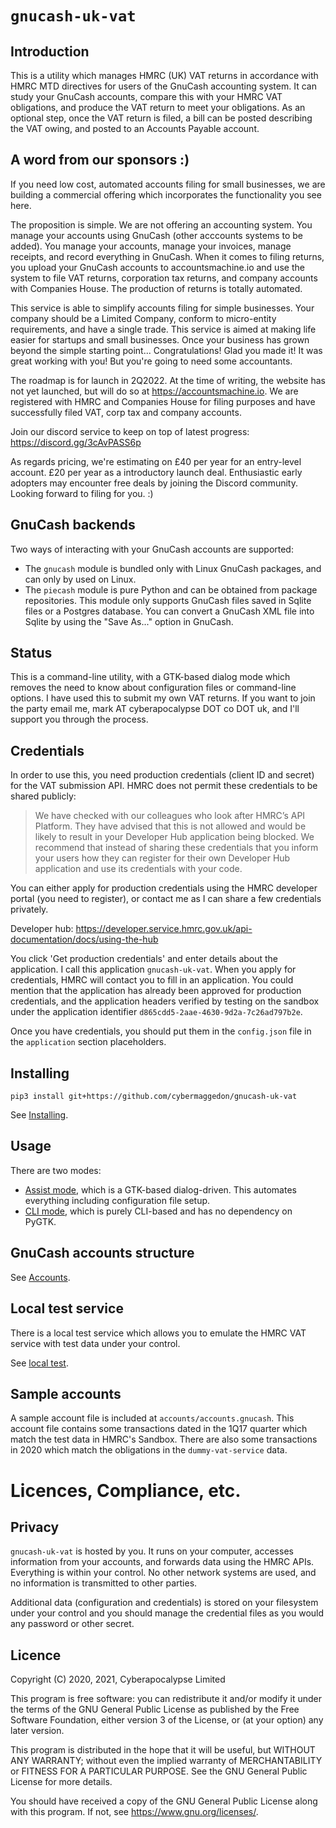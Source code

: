 
# `gnucash-uk-vat`

## Introduction

This is a utility which manages HMRC (UK) VAT returns in accordance with
HMRC MTD directives for users of the GnuCash accounting system.  It can
study your GnuCash accounts, compare this with your HMRC VAT obligations,
and produce the VAT return to meet your obligations.  As an optional step,
once the VAT return is filed, a bill can be posted describing the VAT
owing, and posted to an Accounts Payable account.

## A word from our sponsors :)

If you need low cost, automated accounts filing for small businesses, we
are building a commercial offering which incorporates the functionality you
see here.

The proposition is simple.  We are not offering an accounting system.
You manage your accounts using GnuCash (other acccounts systems to be
added).  You manage your accounts, manage your invoices, manage receipts,
and record everything in GnuCash.  When it comes to filing returns,
you upload your GnuCash accounts to accountsmachine.io and use the system
to file VAT returns, corporation tax returns, and
company accounts with Companies House.  The production of returns is totally
automated.

This service is able to simplify accounts filing for simple businesses.
Your company should be a Limited Company, conform to micro-entity
requirements, and have a single trade.  This service is aimed at making
life easier for startups and small businesses.  Once your business has grown
beyond the simple starting point... Congratulations!  Glad you made it!  It
was great working with you!  But you're going to need some accountants.

The roadmap is for launch in 2Q2022.  At the time of writing, the website has
not yet launched, but will do so at https://accountsmachine.io.  We are
registered with HMRC and Companies House for filing purposes and have
successfully filed VAT, corp tax and company accounts.

Join our discord service to keep on top of latest progress:
https://discord.gg/3cAvPASS6p

As regards pricing, we're estimating on £40 per year for an entry-level
account.  £20 per year as a introductory launch deal.  Enthusiastic early
adopters may encounter free deals by joining the Discord community.
Looking forward to filing for you. :)

## GnuCash backends

Two ways of interacting with your GnuCash accounts are supported:
- The `gnucash` module is bundled only with Linux GnuCash packages, and can
  only by used on Linux.
- The `piecash` module is pure Python and can be obtained from package
  repositories.  This module only supports GnuCash files saved in
  Sqlite files or a Postgres database.  You can convert a GnuCash XML file into
  Sqlite by using the "Save As..." option in GnuCash.

## Status

This is a command-line utility, with a GTK-based dialog mode which removes
the need to know about configuration files or command-line options.
I have used this to submit my own VAT returns.  If you want to join the
party email me, mark AT cyberapocalypse DOT co DOT uk, and I'll support you
through the process.

## Credentials

In order to use this, you need production credentials (client ID and secret)
for the VAT submission API.  HMRC does not permit these credentials to be
shared publicly:

> We have checked with our colleagues who look after HMRC’s API
> Platform. They have advised that this is not allowed and would be likely
> to result in your Developer Hub application being blocked. We recommend
> that instead of sharing these credentials that you inform your users how
> they can register for their own Developer Hub application and use its
> credentials with your code.

You can either apply for production credentials using
the HMRC developer portal (you need to register), or contact me as I can
share a few credentials privately.

Developer hub: 
https://developer.service.hmrc.gov.uk/api-documentation/docs/using-the-hub

You click 'Get production credentials' and enter details about the
application.  I call this application `gnucash-uk-vat`.  When you apply for
credentials, HMRC will contact you to fill in an application.  You could
mention that the application has already been approved for production
credentials, and the application headers verified by testing on the
sandbox under the application identifier
`d865cdd5-2aae-4630-9d2a-7c26ad797b2e`.

Once you have credentials, you should put them in the `config.json` file in
the `application` section placeholders.

## Installing

```
pip3 install git+https://github.com/cybermaggedon/gnucash-uk-vat
```

See [Installing](docs/installation.md).

## Usage

There are two modes:
- [Assist mode](docs/assist.md), which is a GTK-based dialog-driven.
  This automates everything including configuration file setup.
- [CLI mode](docs/cli.md), which is purely CLI-based and has no
  dependency on PyGTK.

## GnuCash accounts structure

See [Accounts](docs/accounts.md).

## Local test service

There is a local test service which allows you to emulate the HMRC VAT
service with test data under your control.

See [local test](docs/local-test.md).

## Sample accounts

A sample account file is included at `accounts/accounts.gnucash`.  This
account file contains some transactions dated in the 1Q17 quarter which match
the test data in HMRC's Sandbox.  There are also some transactions in 2020
which match the obligations in the `dummy-vat-service` data.

# Licences, Compliance, etc.

## Privacy

`gnucash-uk-vat` is hosted by you.  It runs on your computer, accesses
information from your accounts, and forwards data using the HMRC APIs.
Everything is within your control.  No other network systems are used, and no
information is transmitted to other parties.

Additional data (configuration and credentials) is stored on your
filesystem under your control and you should manage the credential
files as you would any password or other secret.

## Licence

Copyright (C) 2020, 2021, Cyberapocalypse Limited

This program is free software: you can redistribute it and/or modify
it under the terms of the GNU General Public License as published by
the Free Software Foundation, either version 3 of the License, or
(at your option) any later version.

This program is distributed in the hope that it will be useful,
but WITHOUT ANY WARRANTY; without even the implied warranty of
MERCHANTABILITY or FITNESS FOR A PARTICULAR PURPOSE.  See the
GNU General Public License for more details.

You should have received a copy of the GNU General Public License
along with this program.  If not, see <https://www.gnu.org/licenses/>.

